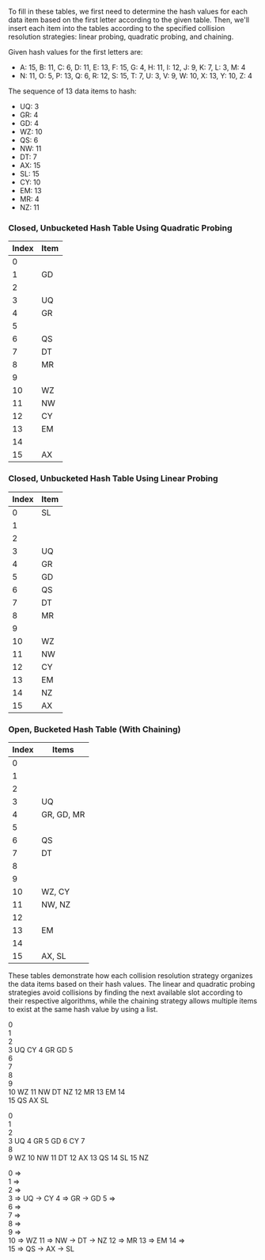 To fill in these tables, we first need to determine the hash values for each data item based on the first letter according to the given table. Then, we'll insert each item into the tables according to the specified collision resolution strategies: linear probing, quadratic probing, and chaining.

Given hash values for the first letters are:
- A: 15, B: 11, C: 6, D: 11, E: 13, F: 15, G: 4, H: 11, I: 12, J: 9, K: 7, L: 3, M: 4
- N: 11, O: 5, P: 13, Q: 6, R: 12, S: 15, T: 7, U: 3, V: 9, W: 10, X: 13, Y: 10, Z: 4

The sequence of 13 data items to hash:
- UQ: 3
- GR: 4
- GD: 4
- WZ: 10
- QS: 6
- NW: 11
- DT: 7
- AX: 15
- SL: 15
- CY: 10
- EM: 13
- MR: 4
- NZ: 11

### Closed, Unbucketed Hash Table Using Quadratic Probing

| Index | Item |
|-------|------|
| 0     |      |
| 1     | GD   |
| 2     |      |
| 3     | UQ   |
| 4     | GR   |
| 5     |      |
| 6     | QS   |
| 7     | DT   |
| 8     | MR   |
| 9     |      |
| 10    | WZ   |
| 11    | NW   |
| 12    | CY   |
| 13    | EM   |
| 14    |      |
| 15    | AX   |

### Closed, Unbucketed Hash Table Using Linear Probing

| Index | Item |
|-------|------|
| 0     | SL   |
| 1     |      |
| 2     |      |
| 3     | UQ   |
| 4     | GR   |
| 5     | GD   |
| 6     | QS   |
| 7     | DT   |
| 8     | MR   |
| 9     |      |
| 10    | WZ   |
| 11    | NW   |
| 12    | CY   |
| 13    | EM   |
| 14    | NZ   |
| 15    | AX   |



### Open, Bucketed Hash Table (With Chaining)

| Index | Items         |
|-------|---------------|
| 0     |               |
| 1     |               |
| 2     |               |
| 3     | UQ            |
| 4     | GR, GD, MR    |
| 5     |               |
| 6     | QS            |
| 7     | DT            |
| 8     |               |
| 9     |               |
| 10    | WZ, CY        |
| 11    | NW, NZ        |
| 12    |               |
| 13    | EM            |
| 14    |               |
| 15    | AX, SL        |

These tables demonstrate how each collision resolution strategy organizes the data items based on their hash values. The linear and quadratic probing strategies avoid collisions by finding the next available slot according to their respective algorithms, while the chaining strategy allows multiple items to exist at the same hash value by using a list.


0  
1  
2  
3  UQ CY
4  GR GD
5  
6  
7  
8  
9  
10 WZ
11 NW DT NZ
12 MR
13 EM
14  
15 QS AX SL


0  
1  
2  
3  UQ
4  GR
5  GD
6  CY
7  
8  
9  WZ
10 NW
11 DT
12 AX
13 QS
14 SL
15 NZ

0  ⇒  
1  ⇒  
2  ⇒  
3  ⇒  UQ -> CY
4  ⇒  GR -> GD
5  ⇒  
6  ⇒  
7  ⇒  
8  ⇒  
9  ⇒  
10 ⇒  WZ
11 ⇒  NW -> DT -> NZ
12 ⇒  MR
13 ⇒  EM
14 ⇒  
15 ⇒  QS -> AX -> SL
